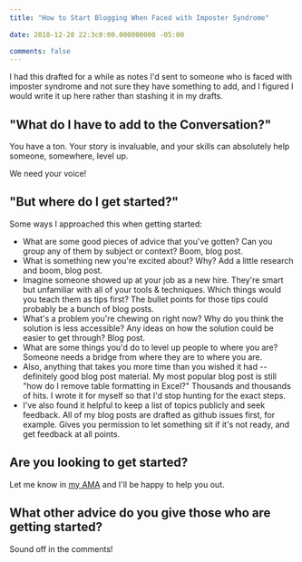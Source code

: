 ```yaml
---
title: "How to Start Blogging When Faced with Imposter Syndrome"
 
date: 2018-12-28 22:3c0:00.000000000 -05:00

comments: false
---
```


I had this drafted for a while as notes I'd sent to someone who is faced with imposter syndrome and not sure they have something to add, and I figured I would write it up here rather than stashing it in my drafts.

## "What do I have to add to the Conversation?"

You have a ton. Your story is invaluable, and your skills can absolutely help someone, somewhere, level up.

We need your voice!

## "But where do I get started?"

Some ways I approached this when getting started:

* What are some good pieces of advice that you've gotten? Can you group any of them by subject or context? Boom, blog post.
* What is something new you're excited about? Why? Add a little research and boom, blog post.
* Imagine someone showed up at your job as a new hire. They're smart but unfamiliar with all of your tools & techniques. Which things would you teach them as tips first? The bullet points for those tips could probably be a bunch of blog posts.
* What's a problem you're chewing on right now? Why do you think the solution is less accessible? Any ideas on how the solution could be easier to get through? Blog post.
* What are some things you'd do to level up people to where you are? Someone needs a bridge from where they are to where you are.
* Also, anything that takes you more time than you wished it had -- definitely good blog post material. My most popular blog post is still "how do I remove table formatting in Excel?" Thousands and thousands of hits. I wrote it for myself so that I'd stop hunting for the exact steps.
* I've also found it helpful to keep a list of topics publicly and seek feedback. All of my blog posts are drafted as github issues first, for example. Gives you permission to let something sit if it's not ready, and get feedback at all points.

## Are you looking to get started?

Let me know in [my AMA](http://github.com/SeanKilleen/ama) and I'll be happy to help you out.

## What other advice do you give those who are getting started?

Sound off in the comments!
